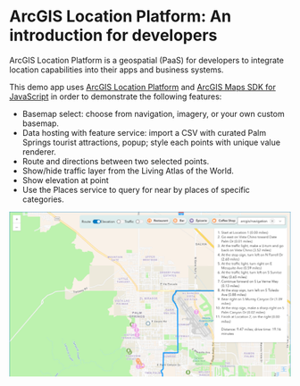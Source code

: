 # ArcGIS Location Platform: An introduction for developers

ArcGIS Location Platform is a geospatial (PaaS) for developers to integrate location capabilities into their apps and business systems.

This demo app uses [ArcGIS Location Platform](https://location.arcgis.com) and [ArcGIS Maps SDK for JavaScript](https://developers.arcgis.com/javascript/latest/) in order to demonstrate the following features:

* Basemap select: choose from navigation, imagery, or your own custom basemap.
* Data hosting with feature service: import a CSV with curated Palm Springs tourist attractions, popup; style each points with unique value renderer.
* Route and directions between two selected points.
* Show/hide traffic layer from the Living Atlas of the World.
* Show elevation at point
* Use the Places service to query for near by places of specific categories.

![Demo app screenshot](./alp-intro-demo.png)
